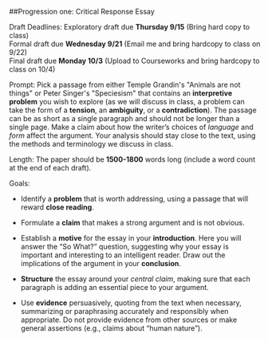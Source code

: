 ##Progression one: Critical Response Essay

Draft Deadlines:
Exploratory draft due **Thursday 9/15** (Bring hard copy to class)  
Formal draft due **Wednesday 9/21** (Email me and bring hardcopy to class on 9/22)  
Final draft due **Monday 10/3** (Upload to Courseworks and bring hardcopy to class on 10/4)  

Prompt:
Pick a passage from either Temple Grandin's "Animals are not things" or Peter Singer's "Speciesism" that contains an __interpretive problem__ you wish to explore (as we will discuss in class, a problem can take the form of a __tension__, an __ambiguity__, or a __contradiction__). The passage can be as short as a single paragraph and should not be longer than a single page. Make a claim about how the writer’s choices of _language_ and _form_ affect the argument. Your analysis should stay close to the text, using the methods and terminology we discuss in class.

Length:
The paper should be __1500-1800__ words long (include a word count at the end of each draft).

Goals:

- Identify a __problem__ that is worth addressing, using a passage that will reward __close reading__.

- Formulate a __claim__ that makes a strong argument and is not obvious.

- Establish a __motive__ for the essay in your __introduction__. Here you will answer the “So What?” question, suggesting why your essay is important and interesting to an intelligent reader. Draw out the implications of the argument in your __conclusion__.

- __Structure__ the essay around your _central claim_, making sure that each paragraph is adding an essential piece to your argument.

- Use __evidence__ persuasively, quoting from the text when necessary, summarizing or paraphrasing accurately and responsibly when appropriate. Do not provide evidence from other sources or make general assertions (e.g., claims about “human nature”).
